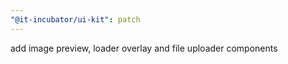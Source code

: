 ```yaml
---
"@it-incubator/ui-kit": patch
---
```


add image preview, loader overlay and file uploader components
  